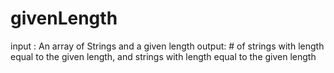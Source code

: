 # givenLength
input : An array of Strings and a given length
output: # of strings with length equal to the given length, and strings with length equal to the given length

